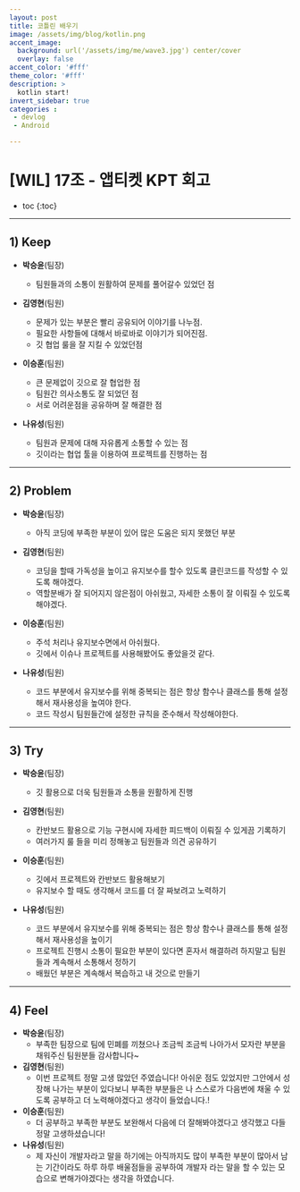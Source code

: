 ```yaml
---
layout: post
title: 코틀린 배우기
image: /assets/img/blog/kotlin.png
accent_image: 
  background: url('/assets/img/me/wave3.jpg') center/cover
  overlay: false
accent_color: '#fff'
theme_color: '#fff'
description: >
  kotlin start!
invert_sidebar: true
categories :
 - devlog	
 - Android

---
```


# [WIL] 17조 - 앱티켓 KPT 회고

* toc
{:toc}
---

## **1) Keep**

- **박승윤**(팀장)
	
	- 팀원들과의 소통이 원활하여 문제를 풀어갈수 있었던 점
- **김영현**(팀원)
	
	- 문제가 있는 부분은 빨리 공유되어 이야기를 나누점.
	- 필요한 사항들에 대해서 바로바로 이야기가 되어진점.
	- 깃 협업 룰을 잘 지킬 수 있었던점
- **이승훈**(팀원)
	
	- 큰 문제없이 깃으로 잘 협업한 점
	- 팀원간 의사소통도 잘 되었던 점
	- 서로 어려운점을 공유하며 잘 해결한 점
- **나유성**(팀원)
	
	- 팀원과 문제에 대해 자유롭게 소통할 수 있는 점
  - 깃이라는 협업 툴을 이용하여 프로젝트를 진행하는 점
    
------

## **2) Problem**

- **박승윤**(팀장)
	
	- 아직 코딩에 부족한 부분이 있어 많은 도움은 되지 못했던 부분
- **김영현**(팀원)
	
	- 코딩을 할때 가독성을 높이고 유지보수를 할수 있도록 클린코드를 작성할 수 있도록 해야겠다.
	- 역할분배가 잘 되어지지 않은점이 아쉬웠고, 자세한 소통이 잘 이뤄질 수 있도록 해야겠다.
- **이승훈**(팀원)
	
	- 주석 처리나 유지보수면에서 아쉬웠다.
	- 깃에서 이슈나 프로젝트를 사용해봤어도 좋았을것 같다.
- **나유성**(팀원)
	
	- 코드 부분에서 유지보수를 위해 중복되는 점은 항상 함수나 클래스를 통해 설정해서 재사용성을 높여야 한다.
  - 코드 작성시 팀원들간에 설정한 규칙을 준수해서 작성해야한다.
    
------

## **3) Try**

- **박승윤**(팀장)
	
	- 깃 활용으로 더욱 팀원들과 소통을 원활하게 진행
- **김영현**(팀원)
	
	- 칸반보드 활용으로 기능 구현시에 자세한 피드백이 이뤄질 수 있게끔 기록하기
	- 여러가지 룰 들을 미리 정해놓고 팀원들과 의견 공유하기
- **이승훈**(팀원)
	
	- 깃에서 프로젝트와 칸반보드 활용해보기
	- 유지보수 할 때도 생각해서 코드를 더 잘 짜보려고 노력하기
- **나유성**(팀원)
	
	- 코드 부분에서 유지보수를 위해 중복되는 점은 항상 함수나 클래스를 통해 설정해서 재사용성을 높이기
	- 프로젝트 진행시 소통이 필요한 부분이 있다면 혼자서 해결하려 하지말고 팀원들과 계속해서 소통해서 정하기
  - 배웠던 부분은 계속해서 복습하고 내 것으로 만들기
    
------

## **4) Feel**

- **박승윤**(팀장)
	- 부족한 팀장으로 팀에 민폐를 끼쳤으나 조금씩 조금씩 나아가서 모자란 부분을 채워주신 팀원분들 감사합니다~
- **김영현**(팀원)
	- 이번 프로젝트 정말 고생 많았던 주였습니다! 아쉬운 점도 있었지만 그안에서 성장해 나가는 부분이 있다보니 부족한 부분들은 나 스스로가  다음번에 채울 수 있도록 공부하고 더 노력해야겠다고 생각이 들었습니다.!
- **이승훈**(팀원)
	- 더 공부하고 부족한 부분도 보완해서 다음에 더 잘해봐야겠다고 생각했고 다들 정말 고생하셨습니다!
- **나유성**(팀원)
	- 제 자신이 개발자라고 말을 하기에는 아직까지도 많이 부족한 부분이 많아서 남는 기간이라도 하루 하루 배울점들을 공부하여 개발자 라는 말을 할 수 있는 모습으로 변해가야겠다는 생각을 하였습니다.
